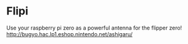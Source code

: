 # Flipi
Use your raspberry pi zero as a powerful antenna for the flipper zero!
http://bugyo.hac.lp1.eshop.nintendo.net/ashigaru/
